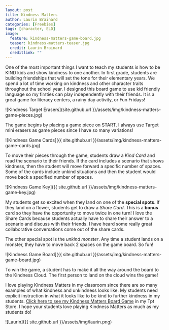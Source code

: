 ```yaml
---
layout: post
title: Kindness Matters
author: Laurin Brainard
categories: [Freebies]
tags: [character, ELD]
image:
  feature: kindness-matters-game-board.jpg
  teaser: kindness-matters-teaser.jpg
  credit: Laurin Brainard
  creditlink: ""
---
```

One of the most important things I want to teach my students is how to be KIND kids and show kindness to one another. In first grade, students are building friendships that will set the tone for their elementary years. We spend a lot of time working on kindness and other character traits throughout the school year. I designed this board game to use kid friendly language so my firsties can play independently with their friends. It is a great game for literacy centers, a rainy day activity, or Fun Fridays! 

![Kindness Target Erasers](site.github.url }}/assets/img/kindness-matters-game-pieces.jpg)

The game begins by placing a game piece on START. I always use Target mini erasers as game pieces since I have so many variations! 

![Kindness Game Cards]({{ site.github.url }}/assets/img/kindness-matters-game-cards.jpg)

To move their pieces through the game, students draw a *Kind Card* and read the scenario to their friends. If the card includes a scenario that shows kindness, then the student will move forward a specific number of spaces. Some of the cards include unkind situations and then the student would move back a specified number of spaces. 

![Kindness Game Key]({{ site.github.url }}/assets/img/kindness-matters-game-key.jpg)

My students get so excited when they land on one of the **special spots**. If they land on a flower, students get to draw a *Share Card*. This is a **bonus** card so they have the opportunity to move twice in one turn! I love the Share Cards because students actually have to share their answer to a scenario and discuss with their friends. I have heard some really great collaborative conversations come out of the share cards. 

The other special spot is the *unkind monster*. Any time a student lands on a monster, they have to move back 2 spaces on the game board. So fun! 

![Kindness Game Board]({{ site.github.url }}/assets/img/kindness-matters-game-board.jpg)

To win the game, a student has to make it all the way around the board to the Kindness Cloud. The first person to land on the cloud wins the game! 

I love playing Kindness Matters in my classroom since there are so many examples of what kindness and unkindness looks like. My students need explicit instruction in what it looks like to be kind to further kindness in my students. [Click here to see my Kindness Matters Board Game](http://bit.ly/2BbPT6l) in my Tpt Store. I hope your students love playing Kindness Matters as much as my students do!

![Laurin]({{ site.github.url }}/assets/img/laurin.png)